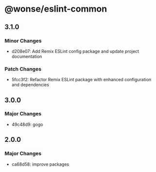 # @wonse/eslint-common

## 3.1.0

### Minor Changes

- d208e07: Add Remix ESLint config package and update project documentation

### Patch Changes

- 5fcc3f2: Refactor Remix ESLint package with enhanced configuration and dependencies

## 3.0.0

### Major Changes

- 49c48d9: gogo

## 2.0.0

### Major Changes

- ca68d58: improve packages
